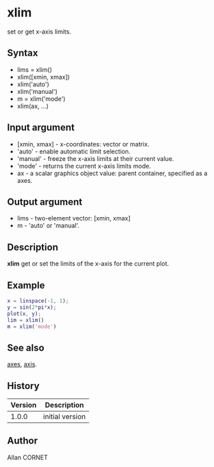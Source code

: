 # xlim

set or get x-axis limits.

## Syntax

- lims = xlim()
- xlim([xmin, xmax])
- xlim('auto')
- xlim('manual')
- m = xlim('mode')
- xlim(ax, ...)

## Input argument

- [xmin, xmax] - x-coordinates: vector or matrix.
- 'auto' - enable automatic limit selection.
- 'manual' - freeze the x-axis limits at their current value.
- 'mode' - returns the current x-axis limits mode.
- ax - a scalar graphics object value: parent container, specified as a axes.

## Output argument

- lims - two-element vector: [xmin, xmax]
- m - 'auto' or 'manual'.

## Description

  <p><b>xlim</b> get or set the limits of the x-axis for the current plot.</p>

## Example

```matlab
x = linspace(-1, 1);
y = sin(2*pi*x);
plot(x, y);
lim = xlim()
m = xlim('mode')
```

## See also

[axes](axes.md), [axis](axis.md).

## History

| Version | Description     |
| ------- | --------------- |
| 1.0.0   | initial version |

## Author

Allan CORNET
